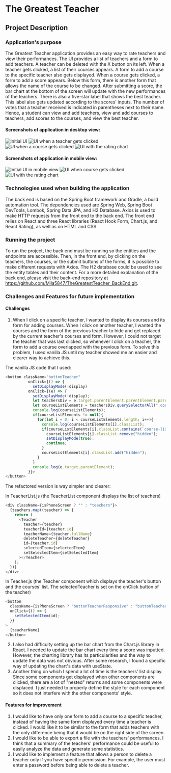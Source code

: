 # The Greatest Teacher

## Project Description

### Application's purpose

The Greatest Teacher application provides an easy way to rate teachers and view their performances. The UI provides a list of teachers and a form to add teachers. A teacher can be deleted with the X button on its left. When a teacher gets clicked, a list of their courses appears. A form to add a course to the specific teacher also gets displayed. When a course gets clicked, a form to add a score appears. Below this form, there is another form that allows the name of the course to be changed. After submitting a score, the bar chart at the bottom of the screen will update with the new performances of the teachers. There is also a five-star label that shows the best teacher. This label also gets updated according to the scores' inputs. The number of votes that a teacher received is indicated in parentheses next to their name. Hence, a student can view and add teachers, view and add courses to teachers, add scores to the courses, and view the best teacher.

#### Screenshots of application in desktop view:

![Initial UI](initialStateApp.png)
![UI when a teacher gets clicked](teacherIsClicked.png)
![UI when a course gets clicked](courseIsClicked.png)
![UI with the rating chart](chart.png)

#### Screenshots of application in mobile view:

![Initial UI in mobile view](mobileInitial.png)
![UI when course gets clicked](mobileCourseClicked.png)
![UI with the rating chart](mobileChart.png)

### Technologies used when building the application

The back end is based on the Spring Boot framework and Gradle, a build automation tool. The dependencies used are Spring Web, Spring Boot DevTools, Lombok, Spring Data JPA, and H2 Database. Axios is used to make HTTP requests from the front end to the back end. The front end relies on React and three React libraries (React Hook Form, Chart.js, and React Rating), as well as on HTML and CSS.

### Running the project

To run the project, the back end must be running so the entities and the endpoints are accessible. Then, in the front end, by clicking on the teachers, the courses, or the submit buttons of the forms, it is possible to make different requests with Axios. The H2 database could be used to see the entity tables and their content. For a more detailed explanation of the back end, please visit the back-end repository at https://github.com/Mila5847/TheGreatestTeacher_BackEnd.git.

### Challenges and Features for future implementation

#### Challenges

1. When I click on a specific teacher, I wanted to display its courses and its form for adding courses. When I click on another teacher, I wanted the courses and the form of the previous teacher to hide and get replaced by the current teacher's courses and form. However, I could not target the teacher that was last clicked, so whenever I click on a teacher, the form to add a course overlapped with the previous form. To solve this problem, I used vanilla JS until my teacher showed me an easier and clearer way to achieve this.

The vanilla JS code that I used:

```javascript
<button className="buttonTeacher"
          onClick={() => {
            setDisplayMode(!display)
          onClick={(e) => {
            setDisplayMode(!display);
            let teachersDiv = e.target.parentElement.parentElement.parentElement;
            let courseListElements = teachersDiv.querySelectorAll(".course-list");
            console.log(courseListElements);
            if(courseListElements != null){
              for(let i = 0; i < courseListElements.length; i++){
                console.log(courseListElements[i].classList);
                if(courseListElements[i].classList.contains(`course-list-${teacherId}`)){
                  courseListElements[i].classList.remove("hidden");
                  setDisplayMode(true);
                  continue;
                }
                courseListElements[i].classList.add("hidden");
              }
            }
            console.log(e.target.parentElement);
          }}>
</button>
```

The refactored version is way simpler and clearer:

In TeacherList.js (the TeacherList component displays the list of teachers)

```javascript
<div className={isPhoneScreen ? "" : "teachers"}>
  {teachers.map((teacher) => {
    return (
      <Teacher
        teacher={teacher}
        teacherId={teacher.id}
        teacherName={teacher.fullName}
        deleteTeacher={deleteTeacher}
        id={teacher.id}
        selectedItem={selectedItem}
        setSelectedItem={setSelectedItem}
      ></Teacher>
    );
  })}
</div>
```

In Teacher.js (the Teacher component which displays the teacher's button and the courses' list. The selectedTeacher is set on the onClick button of the teacher)

```javascript
<button
  className={isPhoneScreen ? "buttonTeacherResponsive" : "buttonTeacher"}
  onClick={() => {
    setSelectedItem(id);
  }}
>
  {teacherName}
</button>
```

2. I also had difficulty setting up the bar chart from the Chart.js library in React. I needed to update the bar chart every time a score was inputted. However, the charting library has its particularities and the way to update the data was not obvious. After some research, I found a specific way of updating the chart's data with useState.
3. Another thing on which I spend a lot of time is the teachers' list display. Since some components get displayed when other components are clicked, there are a lot of "nested" returns and some components were displaced. I just needed to properly define the style for each component so it does not interfere with the other components' style.

#### Features for improvement

1. I would like to have only one form to add a course to a specific teacher, instead of having the same form displayed every time a teacher is clicked. I would like it to be similar to the form that adds teachers with the only difference being that it would be on the right side of the screen.
2. I would like to be able to export a file with the teachers' performances. I think that a summary of the teachers' performance could be useful to easily analyze the data and generate some statistics.
3. I would like to implement a feature that allows a person to delete a teacher only if you have specific permission. For example, the user must enter a password before being able to delete a teacher.
